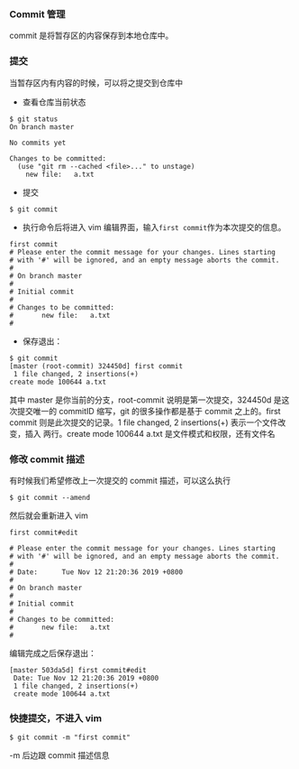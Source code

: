 ### Commit 管理

commit 是将暂存区的内容保存到本地仓库中。

### 提交
当暂存区内有内容的时候，可以将之提交到仓库中

- 查看仓库当前状态
```
$ git status
On branch master

No commits yet

Changes to be committed:
  (use "git rm --cached <file>..." to unstage)
	new file:   a.txt
```
- 提交
```
$ git commit 
```
- 执行命令后将进入 vim 编辑界面，输入`first commit`作为本次提交的信息。
```
first commit 
# Please enter the commit message for your changes. Lines starting
# with '#' will be ignored, and an empty message aborts the commit.
#
# On branch master
#
# Initial commit
#
# Changes to be committed:
#       new file:   a.txt
#
```
- 保存退出：
```
$ git commit 
[master (root-commit) 324450d] first commit
 1 file changed, 2 insertions(+)
create mode 100644 a.txt
```
其中 master 是你当前的分支，root-commit 说明是第一次提交，324450d 是这次提交唯一的 commitID 缩写，git 的很多操作都是基于 commit 之上的。first commit 则是此次提交的记录。1 file changed, 2 insertions(+) 表示一个文件改变，插入 两行。create mode 100644 a.txt 是文件模式和权限，还有文件名

### 修改 commit 描述

有时候我们希望修改上一次提交的 commit 描述，可以这么执行
```
$ git commit --amend
```
然后就会重新进入 vim
```
first commit#edit
  
# Please enter the commit message for your changes. Lines starting
# with '#' will be ignored, and an empty message aborts the commit.
#
# Date:      Tue Nov 12 21:20:36 2019 +0800
#
# On branch master
#
# Initial commit
#
# Changes to be committed:
#       new file:   a.txt
#
```
编辑完成之后保存退出：
```
[master 503da5d] first commit#edit
 Date: Tue Nov 12 21:20:36 2019 +0800
 1 file changed, 2 insertions(+)
 create mode 100644 a.txt
```

### 快捷提交，不进入 vim
```
$ git commit -m "first commit"
```
-m 后边跟 commit 描述信息
